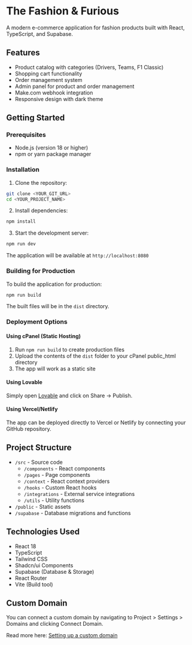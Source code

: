 # The Fashion & Furious

A modern e-commerce application for fashion products built with React, TypeScript, and Supabase.

## Features

- Product catalog with categories (Drivers, Teams, F1 Classic)
- Shopping cart functionality
- Order management system
- Admin panel for product and order management
- Make.com webhook integration
- Responsive design with dark theme

## Getting Started

### Prerequisites

- Node.js (version 18 or higher)
- npm or yarn package manager

### Installation

1. Clone the repository:
```bash
git clone <YOUR_GIT_URL>
cd <YOUR_PROJECT_NAME>
```

2. Install dependencies:
```bash
npm install
```

3. Start the development server:
```bash
npm run dev
```

The application will be available at `http://localhost:8080`

### Building for Production

To build the application for production:

```bash
npm run build
```

The built files will be in the `dist` directory.

### Deployment Options

#### Using cPanel (Static Hosting)

1. Run `npm run build` to create production files
2. Upload the contents of the `dist` folder to your cPanel public_html directory
3. The app will work as a static site

#### Using Lovable

Simply open [Lovable](https://lovable.dev/projects/edf11749-980c-4e34-8127-db5c619dd984) and click on Share -> Publish.

#### Using Vercel/Netlify

The app can be deployed directly to Vercel or Netlify by connecting your GitHub repository.

## Project Structure

- `/src` - Source code
  - `/components` - React components
  - `/pages` - Page components
  - `/context` - React context providers
  - `/hooks` - Custom React hooks
  - `/integrations` - External service integrations
  - `/utils` - Utility functions
- `/public` - Static assets
- `/supabase` - Database migrations and functions


## Technologies Used

- React 18
- TypeScript
- Tailwind CSS
- Shadcn/ui Components
- Supabase (Database & Storage)
- React Router
- Vite (Build tool)

## Custom Domain

You can connect a custom domain by navigating to Project > Settings > Domains and clicking Connect Domain.

Read more here: [Setting up a custom domain](https://docs.lovable.dev/tips-tricks/custom-domain#step-by-step-guide)
